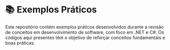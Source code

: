 # 📚 Exemplos Práticos

Este repositório contém exemplos práticos desenvolvidos durante a revisão de conceitos em desenvolvimento de software, com foco em .NET e C#. Os códigos aqui presentes têm o objetivo de reforçar conceitos fundamentais e boas práticas.
